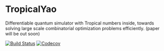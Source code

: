 # TropicalYao

Differentiable quantum simulator with Tropical numbers inside, towards solving large scale combinatorial optimization problems efficiently. (paper will be out soon)

[![Build Status](https://travis-ci.com/JuliaReverse/TropicalYao.jl.svg?branch=master)](https://travis-ci.com/JuliaReverse/TropicalYao.jl)
[![Codecov](https://codecov.io/gh/JuliaReverse/TropicalYao.jl/branch/master/graph/badge.svg)](https://codecov.io/gh/JuliaReverse/TropicalYao.jl)
